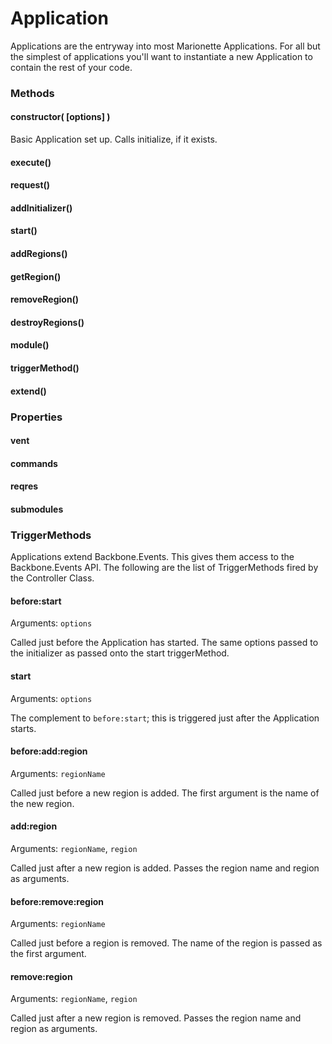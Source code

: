 # Application

Applications are the entryway into most Marionette Applications. For all but the simplest
of applications you'll want to instantiate a new Application to contain the rest of your code.

### Methods

#### constructor( [options] )

Basic Application set up. Calls initialize, if it exists. 

#### execute()

#### request()

#### addInitializer()

#### start()

#### addRegions()

#### getRegion()

#### removeRegion()

#### destroyRegions()

#### module()

#### triggerMethod()

#### extend()

### Properties

#### vent

#### commands

#### reqres

#### submodules

### TriggerMethods

Applications extend Backbone.Events. This gives them access to the Backbone.Events API. The following
are the list of TriggerMethods fired by the Controller Class.

#### before:start  
Arguments: `options`

Called just before the Application has started. The same options passed to the initializer
as passed onto the start triggerMethod.

#### start  
Arguments: `options`

The complement to `before:start`; this is triggered just after the Application starts.

#### before:add:region  
Arguments: `regionName`

Called just before a new region is added. The first argument is the name of the new region.

#### add:region  
Arguments: `regionName`, `region`

Called just after a new region is added. Passes the region name and region as arguments.

#### before:remove:region
Arguments: `regionName`

Called just before a region is removed. The name of the region is passed as the first argument.

#### remove:region  
Arguments: `regionName`, `region`

Called just after a new region is removed. Passes the region name and region as arguments.
